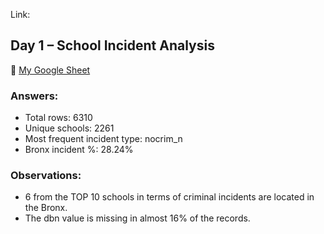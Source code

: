 Link: 



## Day 1 – School Incident Analysis

🔗 [My Google Sheet](https://docs.google.com/spreadsheets/d/104QOv-Hqb-0s-ltjSk7qFKtbKQlNZkL2hFld-BRGZiI/edit?usp=sharing)


### Answers:
- Total rows: 6310
- Unique schools: 2261
- Most frequent incident type: nocrim_n
- Bronx incident %: 28.24%

### Observations:
- 6 from the TOP 10 schools in terms of criminal incidents are located in the Bronx.
- The dbn value is missing in almost 16% of the records.
